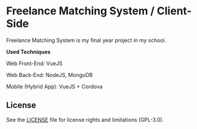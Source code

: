 # Freelance Matching System / Client-Side
Freelance Matching System is my final year project in my school.

**Used Techniques**

Web Front-End: VueJS

Web Back-End: NodeJS, MongoDB

Mobile (Hybrid App): VueJS + Cordova

## License
See the [LICENSE](https://github.com/s20081428/Freelance-Matching-System-Client-Side/blob/master/LICENSE) file for license rights and limitations (GPL-3.0).
